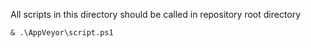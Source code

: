 All scripts in this directory should be called in repository root directory

```
& .\AppVeyor\script.ps1
```
